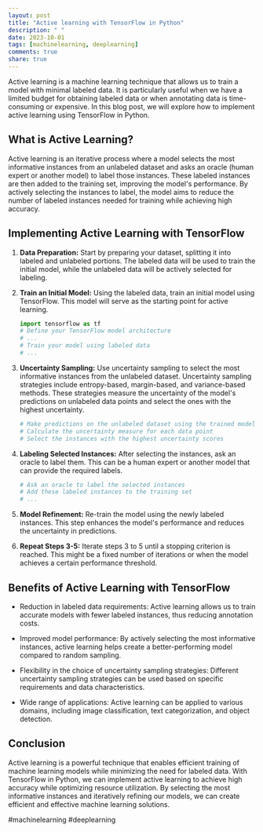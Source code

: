 ```yaml
---
layout: post
title: "Active learning with TensorFlow in Python"
description: " "
date: 2023-10-01
tags: [machinelearning, deeplearning]
comments: true
share: true
---
```


Active learning is a machine learning technique that allows us to train a model with minimal labeled data. It is particularly useful when we have a limited budget for obtaining labeled data or when annotating data is time-consuming or expensive. In this blog post, we will explore how to implement active learning using TensorFlow in Python.

## What is Active Learning?

Active learning is an iterative process where a model selects the most informative instances from an unlabeled dataset and asks an oracle (human expert or another model) to label those instances. These labeled instances are then added to the training set, improving the model's performance. By actively selecting the instances to label, the model aims to reduce the number of labeled instances needed for training while achieving high accuracy.

## Implementing Active Learning with TensorFlow

1. **Data Preparation:** Start by preparing your dataset, splitting it into labeled and unlabeled portions. The labeled data will be used to train the initial model, while the unlabeled data will be actively selected for labeling.

2. **Train an Initial Model:** Using the labeled data, train an initial model using TensorFlow. This model will serve as the starting point for active learning.

    ```python
    import tensorflow as tf
    # Define your TensorFlow model architecture
    # ...
    # Train your model using labeled data
    # ...
    ```
    
3. **Uncertainty Sampling:** Use uncertainty sampling to select the most informative instances from the unlabeled dataset. Uncertainty sampling strategies include entropy-based, margin-based, and variance-based methods. These strategies measure the uncertainty of the model's predictions on unlabeled data points and select the ones with the highest uncertainty.

    ```python
    # Make predictions on the unlabeled dataset using the trained model
    # Calculate the uncertainty measure for each data point
    # Select the instances with the highest uncertainty scores
    ```
    
4. **Labeling Selected Instances:** After selecting the instances, ask an oracle to label them. This can be a human expert or another model that can provide the required labels.

    ```python
    # Ask an oracle to label the selected instances
    # Add these labeled instances to the training set
    # ...
    ```
    
5. **Model Refinement:** Re-train the model using the newly labeled instances. This step enhances the model's performance and reduces the uncertainty in predictions.

6. **Repeat Steps 3-5:** Iterate steps 3 to 5 until a stopping criterion is reached. This might be a fixed number of iterations or when the model achieves a certain performance threshold.

## Benefits of Active Learning with TensorFlow

- Reduction in labeled data requirements: Active learning allows us to train accurate models with fewer labeled instances, thus reducing annotation costs.

- Improved model performance: By actively selecting the most informative instances, active learning helps create a better-performing model compared to random sampling.

- Flexibility in the choice of uncertainty sampling strategies: Different uncertainty sampling strategies can be used based on specific requirements and data characteristics.

- Wide range of applications: Active learning can be applied to various domains, including image classification, text categorization, and object detection.

## Conclusion

Active learning is a powerful technique that enables efficient training of machine learning models while minimizing the need for labeled data. With TensorFlow in Python, we can implement active learning to achieve high accuracy while optimizing resource utilization. By selecting the most informative instances and iteratively refining our models, we can create efficient and effective machine learning solutions.

#machinelearning #deeplearning